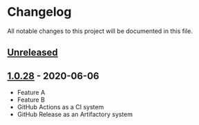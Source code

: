 # Changelog

All notable changes to this project will be documented in this file.

## [Unreleased]

## [1.0.28] - 2020-06-06

-   Feature A
-   Feature B
-   GitHub Actions as a CI system
-   GitHub Release as an Artifactory system

[Unreleased]: https://github.com/hawthorne-abendsen/centaurus/compare/1.0.28...HEAD

[1.0.28]: https://github.com/hawthorne-abendsen/centaurus/compare/0a3948338cb3c1e0ff2d2ad64d020ab1acc19f6f...1.0.28
